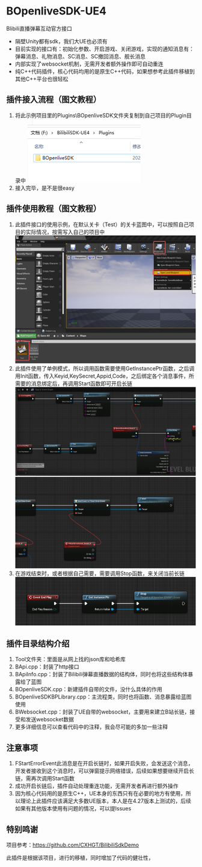 # BOpenliveSDK-UE4
Blibili直播弹幕互动官方接口
- 隔壁Unity都有sdk，我们大UE也必须有
- 目前实现的接口有：初始化参数、开启游戏、关闭游戏，实现的通知消息有：弹幕消息、礼物消息、SC消息、SC撤回消息、舰长消息
- 内部实现了websocket机制，无需开发者额外操作即可自动重连
- 纯C++代码插件，核心代码均用的是原生C++代码，如果想参考此插件移植到其他C++平台也很轻松

## 插件接入流程（图文教程）
1. 将此示例项目里的Plugins\BOpenliveSDK文件夹复制到自己项目的Plugin目录中
   ![img.png](Picture/img.png)
2. 接入完毕，是不是很easy

## 插件使用教程（图文教程）
1. 此插件接口的使用示例，在默认关卡（Test）的关卡蓝图中，可以按照自己项目的实际情况，按需写入自己的项目中
   ![img.png](Picture/img_3.png)
2. 此插件使用了单例模式，所以调用函数需要使用GetInstancePtr函数，之后调用Init函数，传入Keyid,KeySecret,Appid,Code，之后绑定各个消息事件，所需要的消息绑定后，再调用Start函数即可开启长链
   ![img_1.png](Picture/img_1.png)
   ![img.png](Picture/img_4.png)
3. 在游戏结束时，或者根据自己需要，需要调用Stop函数，来关闭当前长链
   ![img_2.png](Picture/img_2.png)

## 插件目录结构介绍
1. Tool文件夹：里面是从网上找的json库和哈希库
2. BApi.cpp：封装了http接口
3. BApiInfo.cpp：封装了Bilibili弹幕直播数据的结构体，同时也将这些结构体暴露给了蓝图
4. BOpenliveSDK.cpp：新建插件自带的文件，没什么具体的作用
5. BOpenliveSDKBPLibrary.cpp：主流程类，同时也将函数、消息暴露给蓝图使用
6. BWebsocket.cpp：封装了UE自带的websocket，主要用来建立B站长链，接受和发送websocket数据
7. 更多详细信息可以查看代码中的注释，我会尽可能的多加一些注释

## 注意事项
1. FStartErrorEvent此消息是在开启长链时，如果开启失败，会发送这个消息，开发者接收到这个消息时，可以弹窗提示网络错误，后续如果想要继续开启长链，需再次调用Start函数
2. 成功开启长链后，插件自动处理重连功能，无需开发者再进行额外操作
3. 因为核心代码用的是原生C++，UE本身的东西只有在必要的地方有使用，所以理论上此插件应该满足大多数UE版本，本人是在4.27版本上测试的，后续如果有其他版本使用有问题的情况，可以提Issues

## 特别鸣谢
项目参考：https://github.com/CXHGT/BilibiliSdkDemo

此插件是根据该项目，进行的移植，同时增加了代码的健壮性，
